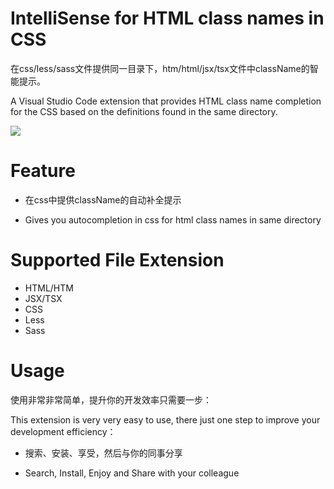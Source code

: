 # IntelliSense for HTML class names in CSS

在css/less/sass文件提供同一目录下，htm/html/jsx/tsx文件中className的智能提示。

A Visual Studio Code extension that provides HTML class name completion for the CSS  based on the definitions found in the same directory.

![](https://raw.githubusercontent.com/zytjs/classNameToCss/master/classtocss.gif)  

# Feature

* 在css中提供className的自动补全提示
  
* Gives you autocompletion in css for html class names in same directory

# Supported File Extension

* HTML/HTM 
* JSX/TSX
* CSS
* Less
* Sass

# Usage

使用非常非常简单，提升你的开发效率只需要一步：

This extension is very very easy to use, there just one step to improve your development efficiency：

* 搜索、安装、享受，然后与你的同事分享
  
* Search, Install, Enjoy and Share with your colleague
